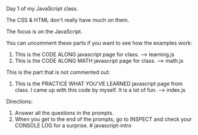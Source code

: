 Day 1 of my JavaScript class.

The CSS & HTML don't really have much on them. 

The focus is on the JavaScript.

You can uncomment these parts if you want to see how the examples work:
 1. This is the CODE ALONG javascript page for class. --> learning.js
 2. This is the CODE ALONG MATH javascript page for class. 
 --> math.js 

This is the part that is not commented out:
1. This is the PRACTICE WHAT YOU'VE LEARNED javascript page from class. I came up with this code by myself. It is a lot of fun. --> index.js 

Directions: 

1. Answer all the questions in the prompts. 
2. When you get to the end of the prompts, go to INSPECT and check your CONSOLE LOG for a surprise. # javascript-intro
